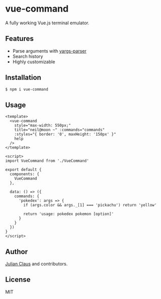 # vue-command

A fully working Vue.js terminal emulator.

## Features

- Parse arguments with [yargs-parser](https://www.npmjs.com/package/yargs-parser)
- Search history
- Highly customizable

## Installation

```bash
$ npm i vue-command
```

## Usage

```vue
<template>
  <vue-command
    style="max-width: 550px;"
    title="neil@moon ~" :commands="commands"
    :styles="{ border: '0', maxHeight: '150px' }"
    help
  />
</template>

<script>
import VueCommand from './VueCommand'

export default {
  components: {
    VueCommand
  },

  data: () => ({
    commands: {
      'pokedex': args => {
        if (args.color && args._[1] === 'pickachu') return 'yellow'

        return 'usage: pokedex pokemon [option]'
      }
    }
  })
}
</script>

```

## Author

[Julian Claus](https://www.julian-claus.de) and contributors.

## License

MIT
